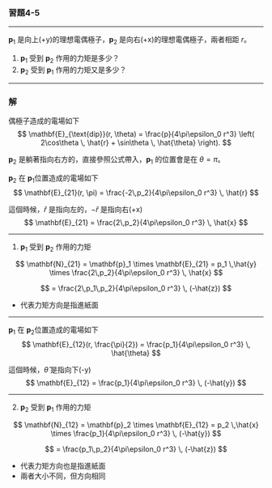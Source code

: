 
### 習題4-5
---
$\mathbf{p}_1$ 是向上(+y)的理想電偶極子，$\mathbf{p}_2$ 是向右(+x)的理想電偶極子，兩者相距 $r$。

1. $\mathbf{p}_1$ 受到 $\mathbf{p}_2$ 作用的力矩是多少？  
2. $\mathbf{p}_2$ 受到 $\mathbf{p}_1$ 作用的力矩又是多少？

---
### 解

偶極子造成的電場如下
$$
\mathbf{E}_{\text{dip}}(r, \theta) = \frac{p}{4\pi\epsilon_0 r^3} \left( 2\cos\theta \, \hat{r} + \sin\theta \, \hat{\theta} \right).
$$


$\mathbf{p}_2$ 是躺著指向右方的，直接參照公式帶入，$\mathbf{p}_1$ 的位置會是在 $\theta= \pi$。

$\mathbf{p}_2$ 在 $\mathbf{p}_1$位置造成的電場如下
$$
\mathbf{E}_{21}(r, \pi) = \frac{-2\,p_2}{4\pi\epsilon_0 r^3}  \, \hat{r}
$$

這個時候，$\hat{r}$ 是指向左的，$-\hat{r}$ 是指向右(+x)
$$
\mathbf{E}_{21} = \frac{2\,p_2}{4\pi\epsilon_0 r^3}  \, \hat{x}
$$

---

1. $\mathbf{p}_1$ 受到 $\mathbf{p}_2$ 作用的力矩

$$
\mathbf{N}_{21} =  \mathbf{p}_1 \times \mathbf{E}_{21} =  p_1 \,\hat{y}  \times \frac{2\,p_2}{4\pi\epsilon_0 r^3}  \, \hat{x}
$$

$$
 =  \frac{2\,p_1\,p_2}{4\pi\epsilon_0 r^3}  \, (-\hat{z})
$$

- 代表力矩方向是指進紙面

---

$\mathbf{p}_1$ 在 $\mathbf{p}_2$位置造成的電場如下
$$
\mathbf{E}_{12}(r, \frac{\pi}{2}) = \frac{p_1}{4\pi\epsilon_0 r^3} \, \hat{\theta}
$$

這個時候，$\hat{\theta}$ 是指向下(-y)
$$
\mathbf{E}_{12} = \frac{p_1}{4\pi\epsilon_0 r^3} \, (-\hat{y})
$$

---

2. $\mathbf{p}_2$ 受到 $\mathbf{p}_1$ 作用的力矩

$$
\mathbf{N}_{12} =  \mathbf{p}_2 \times \mathbf{E}_{12} =  p_2 \,\hat{x}  \times \frac{p_1}{4\pi\epsilon_0 r^3} \, (-\hat{y})
$$

$$
 =  \frac{p_1\,p_2}{4\pi\epsilon_0 r^3}  \, (-\hat{z})
$$

- 代表力矩方向也是指進紙面
- 兩者大小不同，但方向相同
